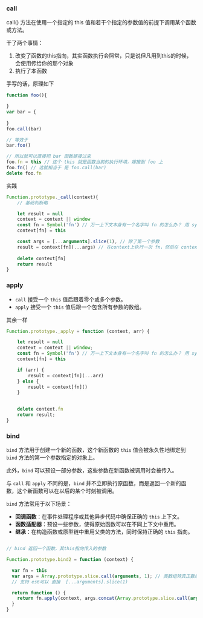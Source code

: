 
### call

call() 方法在使用一个指定的 this 值和若干个指定的参数值的前提下调用某个函数或方法。

干了两个事情：
1. 改变了函数的this指向，其实函数执行会照常，只是说但凡用到this的时候，会使用传给你的那个对象
2. 执行了本函数

手写的话，原理如下

```js
function foo(){

}
var bar = {
	
}
foo.call(bar)

// 等效于
bar.foo()

// 所以就可以直接把 bar 函数嫁接过来
foo.fn = this // 这个 this 就是函数当前的执行环境，嫁接到 foo 上
foo.fn() // 这就相当于 是 foo.call(bar)
delete foo.fn
```

实践

```js
Function.prototype._call(context){
	// 基础判断略

	let result = null 
	context = context || window
	const fn = Symbol('fn') // 万一上下文本身有一个名字叫 fn 的怎么办？ 用 symbol 
    context[fn] = this

	const args = [...arguments].slice(1), // 除了第一个参数
	result = context[fn](...args) // 在context上执行一次 fn，然后在 context 上把 fn 删了
	
	delete context[fn]
	return result
}
```

### apply

- `call` 接受一个 `this` 值后跟着零个或多个参数。
- `apply` 接受一个 `this` 值后跟一个包含所有参数的数组。

其余一样

```js
Function.prototype._apply = function (context, arr) {

    let result = null
    context = context || window;
    const fn = Symbol('fn') // 万一上下文本身有一个名字叫 fn 的怎么办？ 用 symbol 
    context[fn] = this

	if (arr) {  
		result = context[fn](...arr)  
	} else {  
		result = context[fn]()  
	}

  
    delete context.fn
    return result;
}
```

### bind

`bind` 方法用于创建一个新的函数，这个新函数的 `this` 值会被永久性地绑定到 `bind` 方法的第一个参数指定的对象上。

此外，`bind` 可以预设一部分参数，这些参数在新函数被调用时会被传入。

与 `call` 和 `apply` 不同的是，`bind` 并不立即执行原函数，而是返回一个新的函数，这个新函数可以在以后的某个时刻被调用。


`bind` 方法常用于以下场景：

- **回调函数**：在事件处理程序或其他异步代码中确保正确的 `this` 上下文。
- **函数适配器**：预设一些参数，使得原始函数可以在不同上下文中重用。
- **继承**：在构造函数或原型链中重用父类的方法，同时保持正确的 `this` 指向。


```js

// bind 返回一个函数，其this指向传入的参数

Function.prototype.bind2 = function (context) {

  var fn = this
  var args = Array.prototype.slice.call(arguments, 1); // 类数组转真正数组
  // 支持 es6可以 直接  [...arguments].slice(1)

  return function () {
    return fn.apply(context, args.concat(Array.prototype.slice.call(arguments)) )
  }
}
```